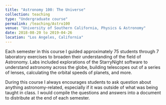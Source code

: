 ```yaml
---
title: "Astronomy 100: The Universe"
collection: teaching
type: "Undergraduate course"
permalink: /teaching/Astro100
venue: "University of Southern California, Physics & Astronomy"
date: 2018-08-20 to 2019-04-26
location: "Los Angeles, California"
---
```


Each semester in this course I guided approximately 75 students through 7 laboratory exercises to broaden their understanding of the field of Astronomy. Labs included explorations of the StarryNight software to understand astronomy across the globe, building telescopes out of a series of lenses, calculating the orbital speeds of planets, and more. 

During this course I always encourages students to ask question about anything astronomy-related, especially if it was outside of what was being taught in class. I would compile the questions and answers into a document to distribute at the end of each semester. 
